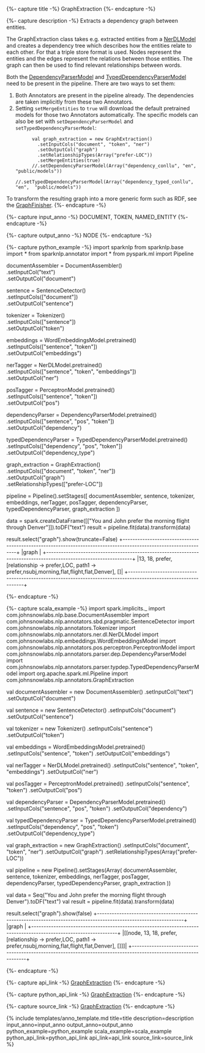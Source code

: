 {%- capture title -%}
GraphExtraction
{%- endcapture -%}

{%- capture description -%}
Extracts a dependency graph between entities.

The GraphExtraction class takes e.g. extracted entities from a
[NerDLModel](/docs/en/annotators#nerdl) and creates a dependency tree which describes how
the entities relate to each other. For that a triple store format is used. Nodes represent the entities and the
edges represent the relations between those entities. The graph can then be used to find relevant relationships
between words.

Both the [DependencyParserModel](/docs/en/annotators#dependencyparser) and
[TypedDependencyParserModel](/docs/en/annotators#typeddependencyparser) need to be
present in the pipeline. There are two ways to set them:

  1. Both Annotators are present in the pipeline already. The dependencies are taken implicitly from these two
     Annotators.
  1. Setting `setMergeEntities` to `true` will download the default pretrained models for those two Annotators
     automatically. The specific models can also be set with `setDependencyParserModel` and
     `setTypedDependencyParserModel`:
     ```
           val graph_extraction = new GraphExtraction()
             .setInputCols("document", "token", "ner")
             .setOutputCol("graph")
             .setRelationshipTypes(Array("prefer-LOC"))
             .setMergeEntities(true)
           //.setDependencyParserModel(Array("dependency_conllu", "en",  "public/models"))
           //.setTypedDependencyParserModel(Array("dependency_typed_conllu", "en",  "public/models"))
     ```

To transform the resulting graph into a more generic form such as RDF, see the
[GraphFinisher](/docs/en/annotators#graphfinisher).
{%- endcapture -%}

{%- capture input_anno -%}
DOCUMENT, TOKEN, NAMED_ENTITY
{%- endcapture -%}

{%- capture output_anno -%}
NODE
{%- endcapture -%}

{%- capture python_example -%}
import sparknlp
from sparknlp.base import *
from sparknlp.annotator import *
from pyspark.ml import Pipeline

documentAssembler = DocumentAssembler() \
    .setInputCol("text") \
    .setOutputCol("document")

sentence = SentenceDetector() \
    .setInputCols(["document"]) \
    .setOutputCol("sentence")

tokenizer = Tokenizer() \
    .setInputCols(["sentence"]) \
    .setOutputCol("token")

embeddings = WordEmbeddingsModel.pretrained() \
    .setInputCols(["sentence", "token"]) \
    .setOutputCol("embeddings")

nerTagger = NerDLModel.pretrained() \
    .setInputCols(["sentence", "token", "embeddings"]) \
    .setOutputCol("ner")

posTagger = PerceptronModel.pretrained() \
    .setInputCols(["sentence", "token"]) \
    .setOutputCol("pos")

dependencyParser = DependencyParserModel.pretrained() \
    .setInputCols(["sentence", "pos", "token"]) \
    .setOutputCol("dependency")

typedDependencyParser = TypedDependencyParserModel.pretrained() \
    .setInputCols(["dependency", "pos", "token"]) \
    .setOutputCol("dependency_type")

graph_extraction = GraphExtraction() \
    .setInputCols(["document", "token", "ner"]) \
    .setOutputCol("graph") \
    .setRelationshipTypes(["prefer-LOC"])

pipeline = Pipeline().setStages([
    documentAssembler,
    sentence,
    tokenizer,
    embeddings,
    nerTagger,
    posTagger,
    dependencyParser,
    typedDependencyParser,
    graph_extraction
])

data = spark.createDataFrame([["You and John prefer the morning flight through Denver"]]).toDF("text")
result = pipeline.fit(data).transform(data)

result.select("graph").show(truncate=False)
+-----------------------------------------------------------------------------------------------------------------+
|graph                                                                                                            |
+-----------------------------------------------------------------------------------------------------------------+
|13, 18, prefer, [relationship -> prefer,LOC, path1 -> prefer,nsubj,morning,flat,flight,flat,Denver], []|
+-----------------------------------------------------------------------------------------------------------------+

{%- endcapture -%}

{%- capture scala_example -%}
import spark.implicits._
import com.johnsnowlabs.nlp.base.DocumentAssembler
import com.johnsnowlabs.nlp.annotators.sbd.pragmatic.SentenceDetector
import com.johnsnowlabs.nlp.annotators.Tokenizer
import com.johnsnowlabs.nlp.annotators.ner.dl.NerDLModel
import com.johnsnowlabs.nlp.embeddings.WordEmbeddingsModel
import com.johnsnowlabs.nlp.annotators.pos.perceptron.PerceptronModel
import com.johnsnowlabs.nlp.annotators.parser.dep.DependencyParserModel
import com.johnsnowlabs.nlp.annotators.parser.typdep.TypedDependencyParserModel
import org.apache.spark.ml.Pipeline
import com.johnsnowlabs.nlp.annotators.GraphExtraction

val documentAssembler = new DocumentAssembler()
  .setInputCol("text")
  .setOutputCol("document")

val sentence = new SentenceDetector()
  .setInputCols("document")
  .setOutputCol("sentence")

val tokenizer = new Tokenizer()
  .setInputCols("sentence")
  .setOutputCol("token")

val embeddings = WordEmbeddingsModel.pretrained()
  .setInputCols("sentence", "token")
  .setOutputCol("embeddings")

val nerTagger = NerDLModel.pretrained()
  .setInputCols("sentence", "token", "embeddings")
  .setOutputCol("ner")

val posTagger = PerceptronModel.pretrained()
  .setInputCols("sentence", "token")
  .setOutputCol("pos")

val dependencyParser = DependencyParserModel.pretrained()
  .setInputCols("sentence", "pos", "token")
  .setOutputCol("dependency")

val typedDependencyParser = TypedDependencyParserModel.pretrained()
  .setInputCols("dependency", "pos", "token")
  .setOutputCol("dependency_type")

val graph_extraction = new GraphExtraction()
  .setInputCols("document", "token", "ner")
  .setOutputCol("graph")
  .setRelationshipTypes(Array("prefer-LOC"))

val pipeline = new Pipeline().setStages(Array(
  documentAssembler,
  sentence,
  tokenizer,
  embeddings,
  nerTagger,
  posTagger,
  dependencyParser,
  typedDependencyParser,
  graph_extraction
))

val data = Seq("You and John prefer the morning flight through Denver").toDF("text")
val result = pipeline.fit(data).transform(data)

result.select("graph").show(false)
+-----------------------------------------------------------------------------------------------------------------+
|graph                                                                                                            |
+-----------------------------------------------------------------------------------------------------------------+
|[[node, 13, 18, prefer, [relationship -> prefer,LOC, path1 -> prefer,nsubj,morning,flat,flight,flat,Denver], []]]|
+-----------------------------------------------------------------------------------------------------------------+

{%- endcapture -%}

{%- capture api_link -%}
[GraphExtraction](https://nlp.johnsnowlabs.com/api/com/johnsnowlabs/nlp/annotators/GraphExtraction)
{%- endcapture -%}

{%- capture python_api_link -%}
[GraphExtraction](/api/python/reference/autosummary/sparknlp/annotator/graph_extraction/index.html#sparknlp.annotator.graph_extraction.GraphExtraction)
{%- endcapture -%}

{%- capture source_link -%}
[GraphExtraction](https://github.com/JohnSnowLabs/spark-nlp/tree/master/src/main/scala/com/johnsnowlabs/nlp/annotators/GraphExtraction.scala)
{%- endcapture -%}

{% include templates/anno_template.md
title=title
description=description
input_anno=input_anno
output_anno=output_anno
python_example=python_example
scala_example=scala_example
python_api_link=python_api_link
api_link=api_link
source_link=source_link
%}